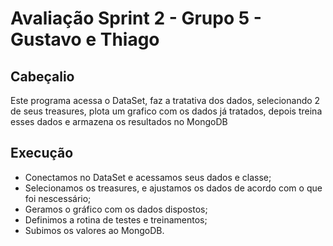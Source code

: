 # Avaliação Sprint 2 - Grupo 5 - Gustavo e Thiago

## Cabeçalio
 Este programa acessa o DataSet, faz a tratativa dos dados, selecionando 2 de seus treasures,
plota um grafico com os dados já tratados, depois treina esses dados e armazena os resultados no MongoDB

## Execução
- Conectamos no DataSet e acessamos seus dados e classe;
- Selecionamos os treasures, e ajustamos os dados de acordo com o que foi nescessário;
- Geramos o gráfico com os dados dispostos;
- Definimos a rotina de testes e treinamentos;
- Subimos os valores ao MongoDB.
